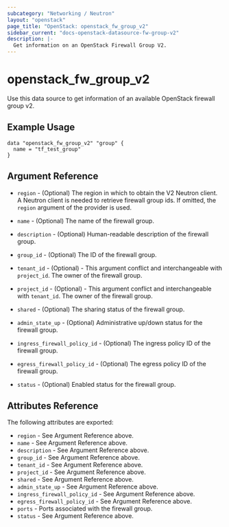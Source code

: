```yaml
---
subcategory: "Networking / Neutron"
layout: "openstack"
page_title: "OpenStack: openstack_fw_group_v2"
sidebar_current: "docs-openstack-datasource-fw-group-v2"
description: |-
  Get information on an OpenStack Firewall Group V2.
---
```


# openstack\_fw\_group\_v2

Use this data source to get information of an available OpenStack firewall group v2.

## Example Usage

```hcl
data "openstack_fw_group_v2" "group" {
  name = "tf_test_group"
}
```

## Argument Reference

* `region` - (Optional) The region in which to obtain the V2 Neutron client.
    A Neutron client is needed to retrieve firewall group ids. If omitted, the
    `region` argument of the provider is used.

* `name` - (Optional) The name of the firewall group.

* `description` - (Optional) Human-readable description of the firewall group.

* `group_id` - (Optional) The ID of the firewall group.

* `tenant_id` - (Optional) - This argument conflict and interchangeable with
    `project_id`. The owner of the firewall group.

* `project_id` - (Optional) - This argument conflict and interchangeable with
    `tenant_id`. The owner of the firewall group.

* `shared` - (Optional) The sharing status of the firewall group.

* `admin_state_up` - (Optional) Administrative up/down status for the firewall group.

* `ingress_firewall_policy_id` - (Optional) The ingress policy ID of the firewall group.

* `egress_firewall_policy_id` - (Optional) The egress policy ID of the firewall group.

* `status` - (Optional) Enabled status for the firewall group.

## Attributes Reference

The following attributes are exported:

* `region` - See Argument Reference above.
* `name` - See Argument Reference above.
* `description` - See Argument Reference above.
* `group_id` - See Argument Reference above.
* `tenant_id` - See Argument Reference above.
* `project_id` - See Argument Reference above.
* `shared` - See Argument Reference above.
* `admin_state_up` - See Argument Reference above.
* `ingress_firewall_policy_id` - See Argument Reference above.
* `egress_firewall_policy_id` - See Argument Reference above.
* `ports` - Ports associated with the firewall group.
* `status` - See Argument Reference above.
